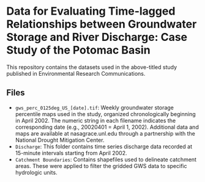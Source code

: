 # Data for Evaluating Time-lagged Relationships between Groundwater Storage and River Discharge: Case Study of the Potomac Basin
This repository contains the datasets used in the above-titled study published in Environmental Research Communications.

## Files
- `gws_perc_0125deg_US_[date].tif`: Weekly groundwater storage percentile maps used in the study, organized chronologically beginning in April 2002. The numeric string in each filename indicates the corresponding date (e.g., 20020401 = April 1, 2002). Additional data and maps are available at nasagrace.unl.edu through a partnership with the National Drought Mitigation Center.
- `Discharge`: This folder contains time series discharge data recorded at 15-minute intervals starting from April 2002.
- `Catchment Boundaries`: Contains shapefiles used to delineate catchment areas. These were applied to filter the gridded GWS data to specific hydrologic units.
